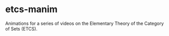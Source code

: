 # etcs-manim
Animations for a series of videos on the Elementary Theory of the Category of Sets (ETCS).
